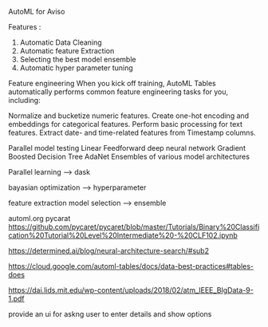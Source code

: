 AutoML for Aviso

Features :
1) Automatic Data Cleaning
2) Automatic feature Extraction
3) Selecting the best model ensemble
4) Automatic hyper parameter tuning



Feature engineering
When you kick off training, AutoML Tables automatically performs common feature engineering tasks for you, including:

Normalize and bucketize numeric features.
Create one-hot encoding and embeddings for categorical features.
Perform basic processing for text features.
Extract date- and time-related features from Timestamp columns.

Parallel model testing
Linear
Feedforward deep neural network
Gradient Boosted Decision Tree
AdaNet
Ensembles of various model architectures



Parallel learning --> dask

bayasian optimization --> hyperparameter

feature extraction
model selection --> ensemble

automl.org
pycarat
https://github.com/pycaret/pycaret/blob/master/Tutorials/Binary%20Classification%20Tutorial%20Level%20Intermediate%20-%20CLF102.ipynb


https://determined.ai/blog/neural-architecture-search/#sub2


https://cloud.google.com/automl-tables/docs/data-best-practices#tables-does



https://dai.lids.mit.edu/wp-content/uploads/2018/02/atm_IEEE_BIgData-9-1.pdf

provide an ui for askng user to enter details and show options 